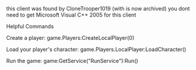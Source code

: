 this client was found by CloneTrooper1019 (with is now archived)
you dont need to get Microsoft Visual C++ 2005 for this client

Helpful Commands

Create a player:
game.Players:CreateLocalPlayer(0)

Load your player's character:
game.Players.LocalPlayer:LoadCharacter()

Run the game:
game:GetService("RunService"):Run()
